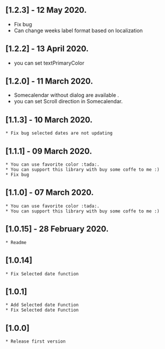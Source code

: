 ## [1.2.3] -  12 May 2020.
   * Fix bug
   * Can change weeks label format based on localization

## [1.2.2] -  13 April 2020.
   * you can set textPrimaryColor

## [1.2.0] -  11 March 2020.
   * Somecalendar without dialog are available .
   * you can set Scroll direction in Somecalendar.

## [1.1.3] -  10 March 2020.
    * Fix bug selected dates are not updating

## [1.1.1] -  09 March 2020.
    * You can use favorite color :tada:.
    * You can support this library with buy some coffe to me :)
    * Fix bug

## [1.1.0] -  07 March 2020.

    * You can use favorite color :tada:.
    * You can support this library with buy some coffe to me :)


## [1.0.15] -  28 February 2020.

    * Readme

## [1.0.14]

    * Fix Selected date function

## [1.0.1]

    * Add Selected date Function
    * Fix Selected date Function

## [1.0.0]

    * Release first version
